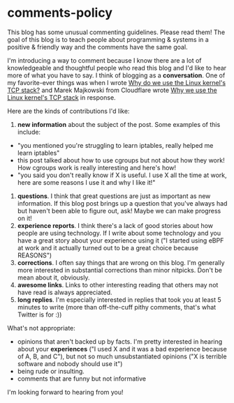 # comments-policy

This blog has some unusual commenting guidelines. Please read them! The goal of this blog is to teach people about programming & systems in a positive & friendly way and the comments have the same goal.

I'm introducing a way to comment because I know there are a lot of knowledgeable and thoughtful people who read this blog and I'd like to hear more of what you have to say. I think of blogging as a **conversation**. One of my favorite-ever things was when I wrote [Why do we use the Linux kernel's TCP stack?](https://jvns.ca/blog/2016/06/30/why-do-we-use-the-linux-kernels-tcp-stack/) and Marek Majkowski from Cloudflare wrote [Why we use the Linux kernel's TCP stack](https://blog.cloudflare.com/why-we-use-the-linux-kernels-tcp-stack/) in response.

Here are the kinds of contributions I'd like:

1. **new information** about the subject of the post. Some examples of this include:
  * "you mentioned you're struggling to learn iptables, <link> really helped me learn iptables"
  * this post talked about how to use cgroups but not about how they work! How cgroups work is really interesting and here's how!
  * "you said you don't really know if X is useful. I use X all the time at work, here are some reasons I use it and why I like it!"
1. **questions**. I think that great questions are just as important as new information. If this blog post brings up a question that you've always had but haven't been able to figure out, ask! Maybe we can make progress on it!
1. **experience reports**. I think there's a lack of good stories about how people are using technology. If I write about some technology and you have a great story about your experience using it ("I started using eBPF at work and it actually turned out to be a great choice because REASONS")
1. **corrections**. I often say things that are wrong on this blog. I'm generally more interested in substantial corrections than minor nitpicks. Don't be mean about it, obviously.
1. **awesome links**. Links to other interesting reading that others may not have read is always appreciated. 
1. **long replies**. I'm especially interested in replies that took you at least 5 minutes to write (more than off-the-cuff pithy comments, that's what Twitter is for :))

What's not appropriate:

* opinions that aren't backed up by facts. I'm pretty interested in hearing about your **experiences** ("I used X and it was a bad experience because of A, B, and C"), but not so much unsubstantiated opinions ("X is terrible software and nobody should use it")
* being rude or insulting.
* comments that are funny but not informative

I'm looking forward to hearing from you!
